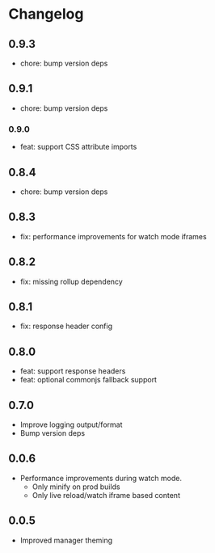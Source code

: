 # Changelog

## 0.9.3
- chore: bump version deps

## 0.9.1
- chore: bump version deps

### 0.9.0
- feat: support CSS attribute imports

## 0.8.4
- chore: bump version deps

## 0.8.3
- fix: performance improvements for watch mode iframes

## 0.8.2
- fix: missing rollup dependency

## 0.8.1
- fix: response header config

## 0.8.0
- feat: support response headers
- feat: optional commonjs fallback support

## 0.7.0
- Improve logging output/format
- Bump version deps

## 0.0.6
- Performance improvements during watch mode.
  - Only minify on prod builds
  - Only live reload/watch iframe based content

## 0.0.5
- Improved manager theming